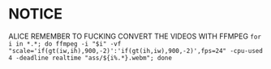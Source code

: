 # NOTICE
ALICE REMEMBER TO FUCKING CONVERT THE VIDEOS WITH FFMPEG
``for i in *.*; do ffmpeg -i "$i" -vf "scale='if(gt(iw,ih),900,-2)':'if(gt(ih,iw),900,-2)',fps=24" -cpu-used 4 -deadline realtime "ass/${i%.*}.webm"; done``
